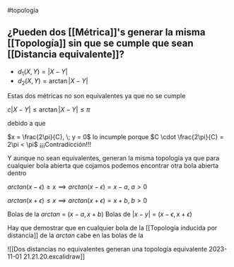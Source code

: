 #topología
## ¿Pueden dos [[Métrica]]'s generar la misma [[Topología]] sin que se cumple que sean [[Distancia equivalente]]?

- $d_1(X,Y)=|X - Y|$
- $d_2(X,Y)= \arctan |X - Y|$

Estas dos métricas no son equivalentes ya que no se cumple

$c |X - Y| \leq \arctan |X - Y| \leq \pi$

debido a que

$x = \frac{2\pi}{C}, \; y = 0$ lo incumple porque $C \cdot \frac{2\pi}{C} = 2\pi < \pi$ ¡¡¡Contradicción!!!

Y aunque no sean equivalentes, generan la misma topología ya que para cualquier bola abierta que cojamos podemos encontrar otra bola abierta dentro

$arctan(x - \epsilon) \geq x \implies arctan(x - \epsilon) = x - a, \; a > 0$

$arctan(x + \epsilon) \leq x \implies arctan(x + \epsilon) = x + b, \; b > 0$

Bolas de la $arctan$ = $(x-a, x+b)$
Bolas de $|x - y|$ = $(x - \epsilon, x + \epsilon)$

Hay que demostrar que en cualquier bola de la [[Topología inducida por distancia]] de la $arctan$ cabe en las bolas de la

![[Dos distancias no equivalentes generan una topología equivalente 2023-11-01 21.21.20.excalidraw]]
